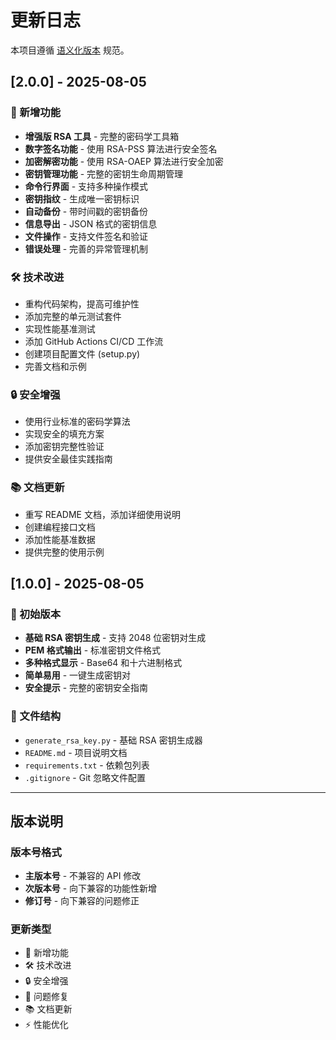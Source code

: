 # 更新日志

本项目遵循 [语义化版本](https://semver.org/lang/zh-CN/) 规范。

## [2.0.0] - 2025-08-05

### 🚀 新增功能
- **增强版 RSA 工具** - 完整的密码学工具箱
- **数字签名功能** - 使用 RSA-PSS 算法进行安全签名
- **加密解密功能** - 使用 RSA-OAEP 算法进行安全加密
- **密钥管理功能** - 完整的密钥生命周期管理
- **命令行界面** - 支持多种操作模式
- **密钥指纹** - 生成唯一密钥标识
- **自动备份** - 带时间戳的密钥备份
- **信息导出** - JSON 格式的密钥信息
- **文件操作** - 支持文件签名和验证
- **错误处理** - 完善的异常管理机制

### 🛠️ 技术改进
- 重构代码架构，提高可维护性
- 添加完整的单元测试套件
- 实现性能基准测试
- 添加 GitHub Actions CI/CD 工作流
- 创建项目配置文件 (setup.py)
- 完善文档和示例

### 🔒 安全增强
- 使用行业标准的密码学算法
- 实现安全的填充方案
- 添加密钥完整性验证
- 提供安全最佳实践指南

### 📚 文档更新
- 重写 README 文档，添加详细使用说明
- 创建编程接口文档
- 添加性能基准数据
- 提供完整的使用示例

## [1.0.0] - 2025-08-05

### 🎉 初始版本
- **基础 RSA 密钥生成** - 支持 2048 位密钥对生成
- **PEM 格式输出** - 标准密钥文件格式
- **多种格式显示** - Base64 和十六进制格式
- **简单易用** - 一键生成密钥对
- **安全提示** - 完整的密钥安全指南

### 📁 文件结构
- `generate_rsa_key.py` - 基础 RSA 密钥生成器
- `README.md` - 项目说明文档
- `requirements.txt` - 依赖包列表
- `.gitignore` - Git 忽略文件配置

---

## 版本说明

### 版本号格式
- **主版本号** - 不兼容的 API 修改
- **次版本号** - 向下兼容的功能性新增
- **修订号** - 向下兼容的问题修正

### 更新类型
- 🚀 新增功能
- 🛠️ 技术改进
- 🔒 安全增强
- 🐛 问题修复
- 📚 文档更新
- ⚡ 性能优化 